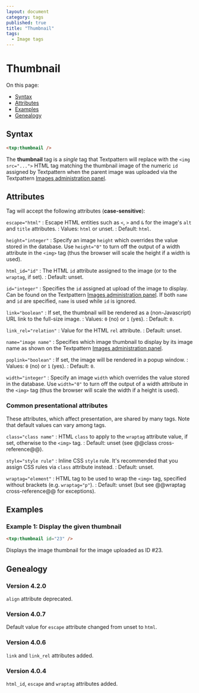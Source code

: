 ```yaml
---
layout: document
category: tags
published: true
title: "Thumbnail"
tags:
  - Image tags
---
```


# Thumbnail

On this page:

* [Syntax](#syntax)
* [Attributes](#attributes)
* [Examples](#examples)
* [Genealogy](#genealogy)

## Syntax

~~~ html
<txp:thumbnail />
~~~

The **thumbnail** tag is a *single* tag that Textpattern will replace with the `<img src="...">` HTML tag matching the thumbnail image of the numeric `id` assigned by Textpattern when the parent image was uploaded via the Textpattern [Images administration panel](../administration/images-panel).

## Attributes

Tag will accept the following attributes (**case-sensitive**):

`escape="html"`
: Escape HTML entities such as `<`, `>` and `&` for the image's `alt` and `title` attributes.
: Values: `html` or unset.
: Default: `html`.

`height="integer"`
: Specify an image `height` which overrides the value stored in the database. Use `height="0"` to turn off the output of a width attribute in the `<img>` tag (thus the browser will scale the height if a width is used).

`html_id="id"`
: The HTML `id` attribute assigned to the image (or to the `wraptag`, if set).
: Default: unset.

`id="integer"`
: Specifies the `id` assigned at upload of the image to display. Can be found on the Textpattern [Images administration panel](../administration/images-panel). If both `name` and `id` are specified, `name` is used while `id` is ignored.

`link="boolean"`
: If set, the thumbnail will be rendered as a (non-Javascript) URL link to the full-size image.
: Values: `0` (no) or `1` (yes).
: Default: `0`.

`link_rel="relation"`
: Value for the HTML `rel` attribute.
: Default: unset.

`name="image name"`
: Specifies which image thumbnail to display by its image name as shown on the Textpattern [Images administration panel](../administration/images-panel).

`poplink="boolean"`
: If set, the image will be rendered in a popup window.
: Values: `0` (no) or `1` (yes).
: Default: `0`.

`width="integer"`
: Specify an image `width` which overrides the value stored in the database. Use `width="0"` to turn off the output of a width attribute in the `<img>` tag (thus the browser will scale the width if a height is used).

### Common presentational attributes

These attributes, which affect presentation, are shared by many tags. Note that default values can vary among tags.

`class="class name"`
: HTML `class` to apply to the `wraptag` attribute value, if set, otherwise to the `<img>` tag.
: Default: unset (see @@class cross-reference@@).

`style="style rule"`
: Inline CSS `style` rule. It's recommended that you assign CSS rules via `class` attribute instead.
: Default: unset.

`wraptag="element"`
: HTML tag to be used to wrap the `<img>` tag, specified without brackets (e.g. `wraptag="p"`).
: Default: unset (but see @@wraptag cross-reference@@ for exceptions).

## Examples

### Example 1: Display the given thumbnail

~~~ html
<txp:thumbnail id="23" />
~~~

Displays the image thumbnail for the image uploaded as ID #23.

## Genealogy

### Version 4.2.0

`align` attribute deprecated.

### Version 4.0.7

Default value for `escape` attribute changed from unset to `html`.

### Version 4.0.6

`link` and `link_rel` attributes added.

### Version 4.0.4

`html_id`, `escape` and `wraptag` attributes added.
